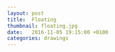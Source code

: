 ```yaml
---
layout: post
title:  Floating
thumbnail: floating.jpg
date:   2016-11-05 19:15:00 +0100
categories: drawings
---
```

